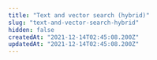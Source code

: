```yaml
---
title: "Text and vector search (hybrid)"
slug: "text-and-vector-search-hybrid"
hidden: false
createdAt: "2021-12-14T02:45:08.200Z"
updatedAt: "2021-12-14T02:45:08.200Z"
---
```

